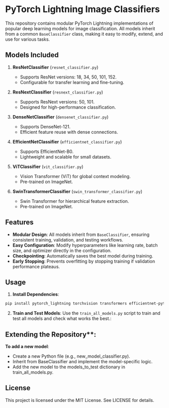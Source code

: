 # PyTorch Lightning Image Classifiers

This repository contains modular PyTorch Lightning implementations of popular deep learning models for image classification. All models inherit from a common `BaseClassifier` class, making it easy to modify, extend, and use for various tasks.

## Models Included

1. **ResNetClassifier** (`resnet_classifier.py`)
   - Supports ResNet versions: 18, 34, 50, 101, 152.
   - Configurable for transfer learning and fine-tuning.

2. **ResNextClassifier** (`resnext_classifier.py`)
   - Supports ResNext versions: 50, 101.
   - Designed for high-performance classification.

3. **DenseNetClassifier** (`densenet_classifier.py`)
   - Supports DenseNet-121.
   - Efficient feature reuse with dense connections.

4. **EfficientNetClassifier** (`efficientnet_classifier.py`)
   - Supports EfficientNet-B0.
   - Lightweight and scalable for small datasets.

5. **ViTClassifier** (`vit_classifier.py`)
   - Vision Transformer (ViT) for global context modeling.
   - Pre-trained on ImageNet.

6. **SwinTransformerClassifier** (`swin_transformer_classifier.py`)
   - Swin Transformer for hierarchical feature extraction.
   - Pre-trained on ImageNet.

## Features

- **Modular Design**: All models inherit from `BaseClassifier`, ensuring consistent training, validation, and testing workflows.
- **Easy Configuration**: Modify hyperparameters like learning rate, batch size, and optimizer directly in the configuration.
- **Checkpointing**: Automatically saves the best model during training.
- **Early Stopping**: Prevents overfitting by stopping training if validation performance plateaus.

## Usage

1. **Install Dependencies**:
```bash
pip install pytorch_lightning torchvision transformers efficientnet-pytorch
```

2. **Train and Test Models**:
Use the `train_all_models.py` script to train and test all models and check what works the best.:


## Extending the Repository**:
**To add a new model**:
- Create a new Python file (e.g., new_model_classifier.py).
- Inherit from BaseClassifier and implement the model-specific logic.
- Add the new model to the models_to_test dictionary in train_all_models.py.

## License
This project is licensed under the MIT License. See LICENSE for details.